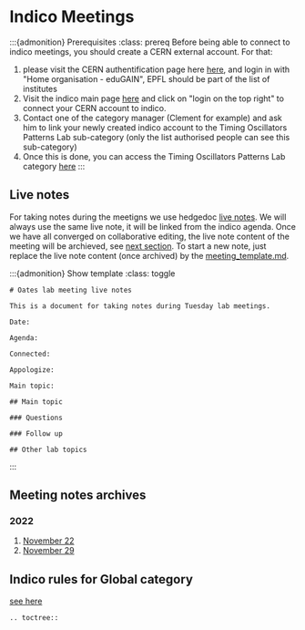 # Indico Meetings

:::{admonition} Prerequisites
:class: prereq
Before being able to connect to indico meetings, you should create a CERN external account. For that:
1. please visit the CERN authentification page here [here](https://auth.cern.ch/), and login in with "Home organisation - eduGAIN", EPFL should be part of the list of institutes
2. Visit the indico main page [here](https://indico.cern.ch) and click on "login on the top right" to connect your CERN account to indico.
3. Contact one of the category manager (Clement for example) and ask him to link your newly created indico account to the Timing Oscillators Patterns Lab sub-category (only the list authorised people can see this sub-category)
4. Once this is done, you can access the Timing Oscillators Patterns Lab category [here](https://indico.cern.ch/category/16214/)
:::


## Live notes
For taking notes during the meetigns we use hedgedoc [live notes](https://demo.hedgedoc.org/). We will always use the same live note, it will be linked from the indico agenda. Once we have all converged on collaborative editing, the live note content of the meeting will be archieved, see [next section](#meeting-notes-archives). To start a new note, just replace the live note content (once archived) by the [meeting_template.md](https://github.com/EPFL-STD/documentation/blob/main/meetings/meeting_template.md).

:::{admonition} Show template
:class: toggle
```shell
# Oates lab meeting live notes

This is a document for taking notes during Tuesday lab meetings.

Date:

Agenda:

Connected:

Appologize:

Main topic:

## Main topic

### Questions

### Follow up

## Other lab topics

```
:::

## Meeting notes archives

### 2022


1. [November 22](2022/Nov-22.md)
2. [November 29](2022/Nov-29.md)

## Indico rules for Global category
[see here](https://cern.service-now.com/service-portal?id=kb_article&n=KB0004606)

```{eval-rst}
.. toctree::

```

